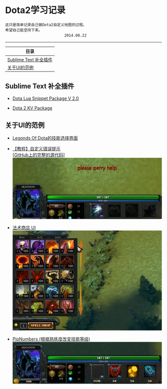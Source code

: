 Dota2学习记录
===================

    这只是简单记录自己做Dota2自定义地图的过程。  
    希望自己能坚持下来。  
    　　　　　　　　　　　　　　　　2014.08.22
  
-------------------

| <a name="index"/>目录
| ------------
| [Sublime Text 补全插件](#SublimeText)
| [关于UI的范例](#UI)

Sublime Text 补全插件 <a name="SublimeText"/>
------------------------
* [Dota Lua Snippet Package V 2.0](https://github.com/bhargavrpatel/Dota-2-Sublime-Packages)

* [Dota 2 KV Package](https://github.com/bhargavrpatel/dota_kv)
  

关于UI的范例 <a name="UI"/>
------------------------
* [Legonds Of Dota的技能选择界面](https://github.com/XavierCHN/LegendsOfDota/tree/master/lod/HudSRC)

* [【教程】自定义错误提示](https://developer.valvesoftware.com/wiki/Dota_2_Workshop_Tools:zh-cn/Custom_UI:zh-cn/Custom_Error_Tutorial:zh-cn)  
[[GitHub上的完整的源代码]](https://github.com/zedor/CustomError/)  
![](https://github.com/F1rstDan/Dota2RPG_learning/blob/master/Pictures/CustomError01.png)

* [法术商店 UI](https://github.com/zedor/SpellShop_UI)  
![](https://github.com/F1rstDan/Dota2RPG_learning/blob/master/Pictures/SpellShop01.png)

* [PipNumbers (根据熟练度改变技能等级)](https://github.com/zedor/PipNumbers)
![](https://github.com/F1rstDan/Dota2RPG_learning/blob/master/Pictures/PipNumbers01.png)
